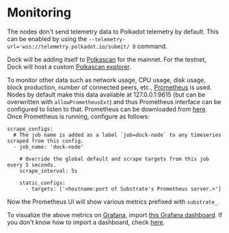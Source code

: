# Monitoring

The nodes don't send telemetry data to Polkadot telemetry by default. This can be enabled  by using the `--telemetry-url='wss://telemetry.polkadot.io/submit/ 0` command.

Dock will be adding itself to [Polkascan](https://polkascan.io/) for the mainnet. For the testnet, Dock will host a custom [Polkascan explorer](https://github.com/polkascan).

To monitor other data such as network usage, CPU usage, disk usage, block production, number of connected peers, etc., [Prometheus](https://prometheus.io/) is used. Nodes by default make this data available at 127.0.0.1:9615 \(but can be overwritten with `allowPrometheusExt`\) and thus Prometheus interface can be configured to listen to that. Prometheus can be downloaded from [here](https://prometheus.io/download/). Once Prometheus is running, configure as follows:

```text
scrape_configs:
  # The job name is added as a label `job=dock-node` to any timeseries scraped from this config.
  - job_name: 'dock-node'

    # Override the global default and scrape targets from this job every 5 seconds.
    scrape_interval: 5s

    static_configs:
      - targets: ['<hostname:port of Substrate's Prometheus server.>']
```

Now the Prometheus UI will show various metrics prefixed with `substrate_`.

To visualize the above metrics on [Grafana](https://grafana.com/), import [this Grafana dashboard](https://grafana.com/grafana/dashboards/11784). If you don't know how to import a dashboard, check [here](https://grafana.com/docs/grafana/latest/reference/export_import/#importing-a-dashboard).

